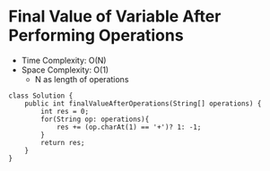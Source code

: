 # Final Value of Variable After Performing Operations

- Time Complexity: O(N)
- Space Complexity: O(1)
  - N as length of operations

```
class Solution {
    public int finalValueAfterOperations(String[] operations) {
        int res = 0;
        for(String op: operations){
            res += (op.charAt(1) == '+')? 1: -1;
        }
        return res;
    }
}
```
